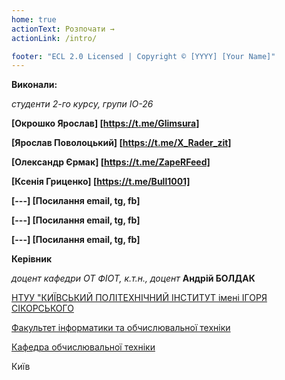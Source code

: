 ```yaml
---
home: true
actionText: Розпочати →
actionLink: /intro/

footer: "ECL 2.0 Licensed | Copyright © [YYYY] [Your Name]"
---
```



**Виконали:** 

*студенти 2-го курсу, групи ІО-26* 

**[Окрошко Ярослав] [https://t.me/Glimsura]**

**[Ярослав Поволоцький] [https://t.me/X_Rader_zit]**

**[Олександр Єрмак] [https://t.me/ZapeRFeed]**

**[Ксенія Гриценко] [https://t.me/Bull1001]**

**[---] [Посилання email, tg, fb]**

**[---] [Посилання email, tg, fb]**

**[---] [Посилання email, tg, fb]**

**Керівник**

*доцент кафедри ОТ ФІОТ, к.т.н., доцент*<span padding-right:5em></span> **Андрій БОЛДАК** 

[НТУУ "КИЇВСЬКИЙ ПОЛІТЕХНІЧНИЙ ІНСТИТУТ імені ІГОРЯ СІКОРСЬКОГО](https://kpi.ua/)

[Факультет інформатики та обчислювальної техніки](https://fiot.kpi.ua/)

[Кафедра обчислювальної техніки](https://comsys.kpi.ua/)

Київ
